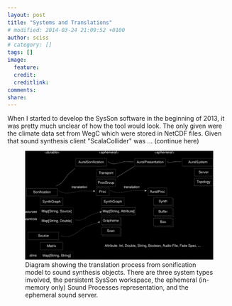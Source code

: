```yaml
---
layout: post
title: "Systems and Translations"
# modified: 2014-03-24 21:09:52 +0100
author: sciss
# category: []
tags: []
image:
  feature: 
  credit: 
  creditlink: 
comments: 
share: 
---
```


When I started to develop the SysSon software in the beginning of 2013, it was pretty much unclear of how the tool would look. The only given were the climate data set from WegC which were stored in NetCDF files. Given that sound synthesis client "ScalaCollider" was ... (continue here)

<figure>
  <a href="/images/sysson_translation.png"><img src="/images/sysson_translation.png"></a>
    <figcaption>Diagram showing the translation process from sonification model to sound synthesis objects. There are three system types involved, the persistent SysSon workspace, the ephemeral (in-memory only) Sound Processes representation, and the ephemeral sound server.</figcaption>
</figure>


